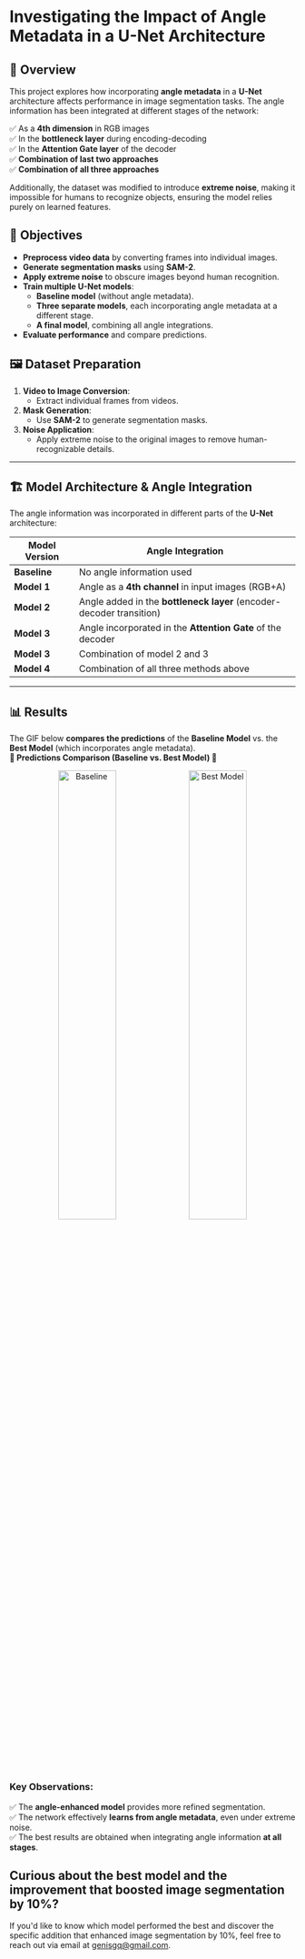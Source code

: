 # Investigating the Impact of Angle Metadata in a U-Net Architecture

## 📌 Overview

This project explores how incorporating **angle metadata** in a **U-Net** architecture affects performance in image segmentation tasks. The angle information has been integrated at different stages of the network:

✅ As a **4th dimension** in RGB images  
✅ In the **bottleneck layer** during encoding-decoding  
✅ In the **Attention Gate layer** of the decoder  
✅ **Combination of last two approaches**   
✅ **Combination of all three approaches**  

Additionally, the dataset was modified to introduce **extreme noise**, making it impossible for humans to recognize objects, ensuring the model relies purely on learned features.

## 🎯 Objectives

- **Preprocess video data** by converting frames into individual images.  
- **Generate segmentation masks** using **SAM-2**.  
- **Apply extreme noise** to obscure images beyond human recognition.  
- **Train multiple U-Net models**:
  - **Baseline model** (without angle metadata).  
  - **Three separate models**, each incorporating angle metadata at a different stage.  
  - **A final model**, combining all angle integrations.  
- **Evaluate performance** and compare predictions.  

## 🖼️ Dataset Preparation  

1. **Video to Image Conversion**:  
   - Extract individual frames from videos.  
2. **Mask Generation**:  
   - Use **SAM-2** to generate segmentation masks.  
3. **Noise Application**:  
   - Apply extreme noise to the original images to remove human-recognizable details.  

---

## 🏗️ Model Architecture & Angle Integration  

The angle information was incorporated in different parts of the **U-Net** architecture:

| Model Version | Angle Integration |  
|--------------|------------------|  
| **Baseline** | No angle information used |  
| **Model 1** | Angle as a **4th channel** in input images (RGB+A) |  
| **Model 2** | Angle added in the **bottleneck layer** (encoder-decoder transition) |  
| **Model 3** | Angle incorporated in the **Attention Gate** of the decoder |  
| **Model 3** | Combination of model 2 and 3 |  
| **Model 4** | Combination of all three methods above |  

---

## 📊 Results  

The GIF below **compares the predictions** of the **Baseline Model** vs. the **Best Model** (which incorporates angle metadata).  
**🔽 Predictions Comparison (Baseline vs. Best Model) 🔽**

<div align="center">
  <img src="https://github.com/user-attachments/assets/2db4bb91-d728-4422-a1c5-07dfba6839d4" width="45%" alt="Baseline">
  <img src="https://github.com/user-attachments/assets/55308484-4143-47e4-88ec-78dd5cdf8286" width="45%" alt="Best Model">
</div>





### Key Observations:
✅ The **angle-enhanced model** provides more refined segmentation.  
✅ The network effectively **learns from angle metadata**, even under extreme noise.  
✅ The best results are obtained when integrating angle information **at all stages**.  


## Curious about the best model and the improvement that boosted image segmentation by 10%?

If you'd like to know which model performed the best and discover the specific addition that enhanced image segmentation by 10%, feel free to reach out via email at [genisgq@gmail.com](mailto:genisgq@gmail.com).

